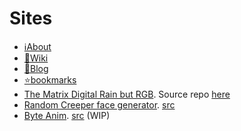 # Sites

- [ℹ️About](./about)
- [📖Wiki](https://Rudxain.github.io/RX-wiki)
- [📓Blog](https://Rudxain.github.io/blog)
- [⭐️bookmarks](https://Rudxain.github.io/bookmarks)
- [The Matrix Digital Rain but RGB](https://Rudxain.github.io/RGB-digital-rain). Source repo [here](https://github.com/Rudxain/RGB-digital-rain)
- [Random Creeper face generator](https://Rudxain.github.io/random-creeper-generator). [src](https://github.com/Rudxain/random-creeper-generator)
- [Byte Anim](https://Rudxain.github.io/Byte-Anim). [src](https://github.com/Rudxain/Byte-Anim) (WIP)
